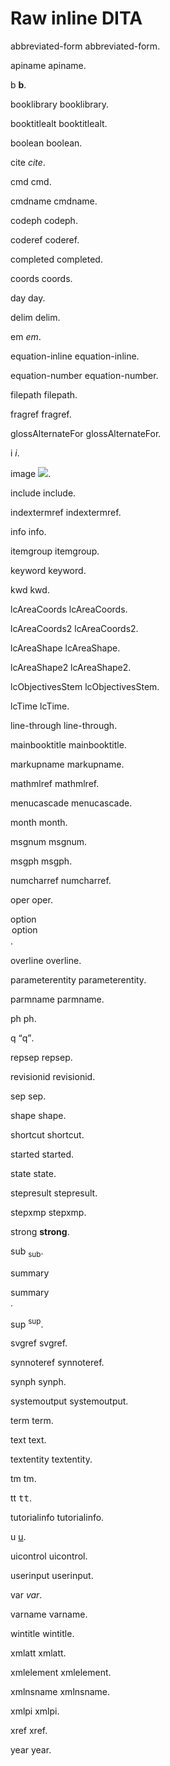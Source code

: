 # Raw inline DITA

abbreviated-form <abbreviated-form>abbreviated-form</abbreviated-form>.

apiname <apiname>apiname</apiname>.

b <b>b</b>.

booklibrary <booklibrary>booklibrary</booklibrary>.

booktitlealt <booktitlealt>booktitlealt</booktitlealt>.

boolean <boolean>boolean</boolean>.

cite <cite>cite</cite>.

cmd <cmd>cmd</cmd>.

cmdname <cmdname>cmdname</cmdname>.

codeph <codeph>codeph</codeph>.

coderef <coderef>coderef</coderef>.

completed <completed>completed</completed>.

coords <coords>coords</coords>.

day <day>day</day>.

delim <delim>delim</delim>.

em <em>em</em>.

equation-inline <equation-inline>equation-inline</equation-inline>.

equation-number <equation-number>equation-number</equation-number>.

filepath <filepath>filepath</filepath>.

fragref <fragref>fragref</fragref>.

glossAlternateFor <glossAlternateFor>glossAlternateFor</glossAlternateFor>.

i <i>i</i>.

image <image src="image.png"/>.

include <include>include</include>.

indextermref <indextermref>indextermref</indextermref>.

info <info>info</info>.

itemgroup <itemgroup>itemgroup</itemgroup>.

keyword <keyword>keyword</keyword>.

kwd <kwd>kwd</kwd>.

lcAreaCoords <lcAreaCoords>lcAreaCoords</lcAreaCoords>.

lcAreaCoords2 <lcAreaCoords2>lcAreaCoords2</lcAreaCoords2>.

lcAreaShape <lcAreaShape>lcAreaShape</lcAreaShape>.

lcAreaShape2 <lcAreaShape2>lcAreaShape2</lcAreaShape2>.

lcObjectivesStem <lcObjectivesStem>lcObjectivesStem</lcObjectivesStem>.

lcTime <lcTime>lcTime</lcTime>.

line-through <line-through>line-through</line-through>.

mainbooktitle <mainbooktitle>mainbooktitle</mainbooktitle>.

markupname <markupname>markupname</markupname>.

mathmlref <mathmlref>mathmlref</mathmlref>.

menucascade <menucascade>menucascade</menucascade>.

month <month>month</month>.

msgnum <msgnum>msgnum</msgnum>.

msgph <msgph>msgph</msgph>.

numcharref <numcharref>numcharref</numcharref>.

oper <oper>oper</oper>.

option <option>option</option>.

overline <overline>overline</overline>.

parameterentity <parameterentity>parameterentity</parameterentity>.

parmname <parmname>parmname</parmname>.

ph <ph>ph</ph>.

q <q>q</q>.

repsep <repsep>repsep</repsep>.

revisionid <revisionid>revisionid</revisionid>.

sep <sep>sep</sep>.

shape <shape>shape</shape>.

shortcut <shortcut>shortcut</shortcut>.

started <started>started</started>.

state <state>state</state>.

stepresult <stepresult>stepresult</stepresult>.

stepxmp <stepxmp>stepxmp</stepxmp>.

strong <strong>strong</strong>.

sub <sub>sub</sub>.

summary <summary>summary</summary>.

sup <sup>sup</sup>.

svgref <svgref>svgref</svgref>.

synnoteref <synnoteref>synnoteref</synnoteref>.

synph <synph>synph</synph>.

systemoutput <systemoutput>systemoutput</systemoutput>.

term <term>term</term>.

text <text>text</text>.

textentity <textentity>textentity</textentity>.

tm <tm>tm</tm>.

tt <tt>tt</tt>.

tutorialinfo <tutorialinfo>tutorialinfo</tutorialinfo>.

u <u>u</u>.

uicontrol <uicontrol>uicontrol</uicontrol>.

userinput <userinput>userinput</userinput>.

var <var>var</var>.

varname <varname>varname</varname>.

wintitle <wintitle>wintitle</wintitle>.

xmlatt <xmlatt>xmlatt</xmlatt>.

xmlelement <xmlelement>xmlelement</xmlelement>.

xmlnsname <xmlnsname>xmlnsname</xmlnsname>.

xmlpi <xmlpi>xmlpi</xmlpi>.

xref <xref>xref</xref>.

year <year>year</year>.
